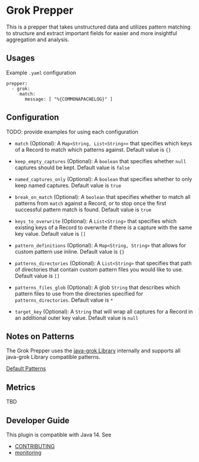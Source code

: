 # Grok Prepper

This is a prepper that takes unstructured data and utilizes pattern matching
to structure and extract important fields for easier and more insightful aggregation and analysis.

## Usages

Example `.yaml` configuration

```
prepper:
  - grok:
     match:
       message: [ "%{COMMONAPACHELOG}" ]
```

## Configuration

TODO: provide examples for using each configuration

* `match` (Optional): A `Map<String, List<String>>` that specifies which keys of a Record to match which patterns against. Default value is `{}`


* `keep_empty_captures` (Optional): A `boolean` that specifies whether `null` captures should be kept. Default value is `false`
  
  
* `named_captures_only` (Optional): A `boolean` that specifies whether to only keep named captures. Default value is `true`
  
  
* `break_on_match` (Optional): A `boolean` that specifies whether to match all patterns from `match` against a Record, 
  or to stop once the first successful pattern match is found. Default value is `true`
  

* `keys_to_overwrite` (Optional): A `List<String>` that specifies which existing keys of a Record to overwrite if there is a capture with the same key value. Default value is `[]`


* `pattern_definitions` (Optional): A `Map<String, String>` that allows for custom pattern use inline. Default value is `{}`


* `patterns_directories` (Optional): A `List<String>` that specifies that path of directories that contain custom pattern files you would like to use. Default value is `[]`


* `patterns_files_glob` (Optional): A glob `String` that describes which pattern files to use from the directories specified for `patterns_directories`. Default value is `*`


* `target_key` (Optional): A `String` that will wrap all captures for a Record in an additional outer key value. Default value is `null`

## Notes on Patterns

The Grok Prepper uses the [java-grok Library](https://github.com/thekrakken/java-grok) internally and supports all java-grok Library compatible patterns.

[Default Patterns](https://github.com/thekrakken/java-grok/blob/master/src/main/resources/patterns/patterns)

## Metrics

TBD

## Developer Guide
This plugin is compatible with Java 14. See
- [CONTRIBUTING](https://github.com/opensearch-project/data-prepper/blob/main/CONTRIBUTING.md)
- [monitoring](https://github.com/opensearch-project/data-prepper/blob/main/docs/readme/monitoring.md)
